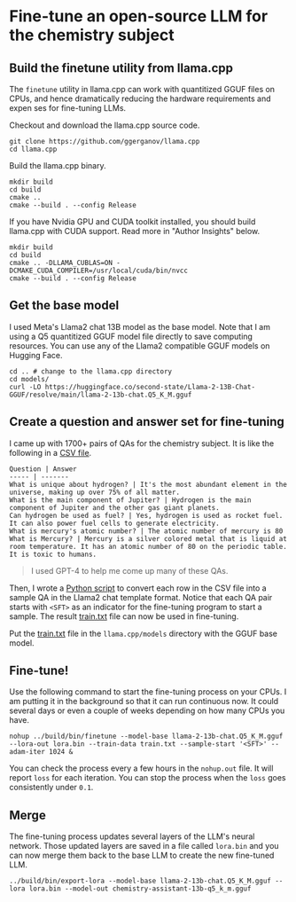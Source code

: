 # Fine-tune an open-source LLM for the chemistry subject

## Build the finetune utility from llama.cpp

The `finetune` utility in llama.cpp can work with quantitized GGUF files on CPUs, and hence dramatically reducing the hardware requirements and expen
ses for fine-tuning LLMs.

Checkout and download the llama.cpp source code.

```
git clone https://github.com/ggerganov/llama.cpp
cd llama.cpp
```

Build the llama.cpp binary.

```
mkdir build
cd build
cmake ..
cmake --build . --config Release
```

If you have Nvidia GPU and CUDA toolkit installed, you should build llama.cpp with CUDA support. Read more in "Author Insights" below.

```
mkdir build
cd build
cmake .. -DLLAMA_CUBLAS=ON -DCMAKE_CUDA_COMPILER=/usr/local/cuda/bin/nvcc
cmake --build . --config Release
```

## Get the base model

I used Meta's Llama2 chat 13B model as the base model. Note that I am using a Q5 quantitized GGUF model file directly to save computing resources. You can use any of the Llama2 compatible GGUF models on Hugging Face.

```
cd .. # change to the llama.cpp directory
cd models/
curl -LO https://huggingface.co/second-state/Llama-2-13B-Chat-GGUF/resolve/main/llama-2-13b-chat.Q5_K_M.gguf
```

## Create a question and answer set for fine-tuning

I came up with 1700+ pairs of QAs for the chemistry subject. It is like the following in a [CSV file](train.csv).

```
Question | Answer
----- | -------
What is unique about hydrogen? | It's the most abundant element in the universe, making up over 75% of all matter.
What is the main component of Jupiter? | Hydrogen is the main component of Jupiter and the other gas giant planets.
Can hydrogen be used as fuel? | Yes, hydrogen is used as rocket fuel. It can also power fuel cells to generate electricity.
What is mercury's atomic number? | The atomic number of mercury is 80
What is Mercury? | Mercury is a silver colored metal that is liquid at room temperature. It has an atomic number of 80 on the periodic table. It is toxic to humans.
```

> I used GPT-4 to help me come up many of these QAs.

Then, I wrote a [Python script](convert.py) to convert each row in the CSV file into a sample QA in the Llama2 chat template format. Notice that each QA pair starts with `<SFT>` as an indicator for the fine-tuning program to start a sample. The result [train.txt](train.txt) file can now be used in fine-tuning.

Put the [train.txt](train.txt) file in the `llama.cpp/models` directory with the GGUF base model.

## Fine-tune!

Use the following command to start the fine-tuning process on your CPUs. I am putting it in the background so that it can run continuous now.
It could several days or even a couple of weeks depending on how many CPUs you have.

```
nohup ../build/bin/finetune --model-base llama-2-13b-chat.Q5_K_M.gguf --lora-out lora.bin --train-data train.txt --sample-start '<SFT>' --adam-iter 1024 &
```

You can check the process every a few hours in the `nohup.out` file. It will report `loss` for each iteration. You can stop the process when the `loss` goes consistently under `0.1`.


## Merge

The fine-tuning process updates several layers of the LLM's neural network. Those updated layers are saved in a file called `lora.bin` and you can now merge them back to the base LLM to create the new fine-tuned LLM.

```
../build/bin/export-lora --model-base llama-2-13b-chat.Q5_K_M.gguf --lora lora.bin --model-out chemistry-assistant-13b-q5_k_m.gguf
```



